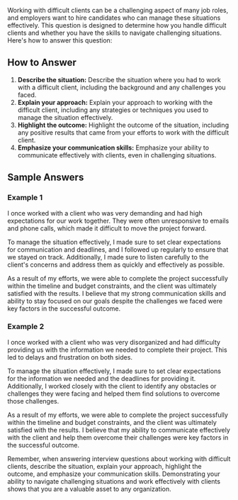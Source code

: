 
Working with difficult clients can be a challenging aspect of many job roles, and employers want to hire candidates who can manage these situations effectively. This question is designed to determine how you handle difficult clients and whether you have the skills to navigate challenging situations. Here's how to answer this question:

How to Answer
-------------

1. **Describe the situation:** Describe the situation where you had to work with a difficult client, including the background and any challenges you faced.
2. **Explain your approach:** Explain your approach to working with the difficult client, including any strategies or techniques you used to manage the situation effectively.
3. **Highlight the outcome:** Highlight the outcome of the situation, including any positive results that came from your efforts to work with the difficult client.
4. **Emphasize your communication skills:** Emphasize your ability to communicate effectively with clients, even in challenging situations.

Sample Answers
--------------

### Example 1

I once worked with a client who was very demanding and had high expectations for our work together. They were often unresponsive to emails and phone calls, which made it difficult to move the project forward.

To manage the situation effectively, I made sure to set clear expectations for communication and deadlines, and I followed up regularly to ensure that we stayed on track. Additionally, I made sure to listen carefully to the client's concerns and address them as quickly and effectively as possible.

As a result of my efforts, we were able to complete the project successfully within the timeline and budget constraints, and the client was ultimately satisfied with the results. I believe that my strong communication skills and ability to stay focused on our goals despite the challenges we faced were key factors in the successful outcome.

### Example 2

I once worked with a client who was very disorganized and had difficulty providing us with the information we needed to complete their project. This led to delays and frustration on both sides.

To manage the situation effectively, I made sure to set clear expectations for the information we needed and the deadlines for providing it. Additionally, I worked closely with the client to identify any obstacles or challenges they were facing and helped them find solutions to overcome those challenges.

As a result of my efforts, we were able to complete the project successfully within the timeline and budget constraints, and the client was ultimately satisfied with the results. I believe that my ability to communicate effectively with the client and help them overcome their challenges were key factors in the successful outcome.

Remember, when answering interview questions about working with difficult clients, describe the situation, explain your approach, highlight the outcome, and emphasize your communication skills. Demonstrating your ability to navigate challenging situations and work effectively with clients shows that you are a valuable asset to any organization.
